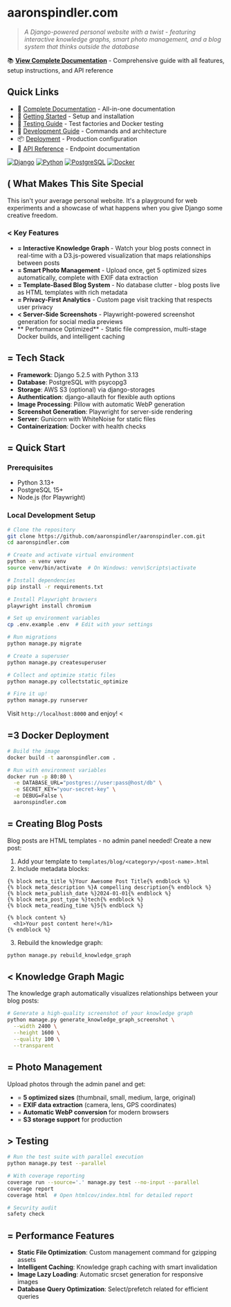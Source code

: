 # aaronspindler.com

> *A Django-powered personal website with a twist - featuring interactive knowledge graphs, smart photo management, and a blog system that thinks outside the database*

📚 **[View Complete Documentation](./DOCUMENTATION.md)** - Comprehensive guide with all features, setup instructions, and API reference

## Quick Links

- 📖 [Complete Documentation](./DOCUMENTATION.md) - All-in-one documentation
- 🚀 [Getting Started](./DOCUMENTATION.md#getting-started) - Setup and installation
- 🧪 [Testing Guide](./DOCUMENTATION.md#testing) - Test factories and Docker testing
- 🔧 [Development Guide](./DOCUMENTATION.md#development-guide) - Commands and architecture
- 📦 [Deployment](./DOCUMENTATION.md#deployment) - Production configuration
- 📡 [API Reference](./DOCUMENTATION.md#api-reference) - Endpoint documentation

[![Django](https://img.shields.io/badge/Django-5.2.5-green?style=for-the-badge&logo=django)](https://www.djangoproject.com/)
[![Python](https://img.shields.io/badge/Python-3.13-blue?style=for-the-badge&logo=python)](https://www.python.org/)
[![PostgreSQL](https://img.shields.io/badge/PostgreSQL-15-blue?style=for-the-badge&logo=postgresql)](https://www.postgresql.org/)
[![Docker](https://img.shields.io/badge/Docker-Ready-blue?style=for-the-badge&logo=docker)](https://www.docker.com/)

## ( What Makes This Site Special

This isn't your average personal website. It's a playground for web experiments and a showcase of what happens when you give Django some creative freedom.

### < Key Features

- **= Interactive Knowledge Graph** - Watch your blog posts connect in real-time with a D3.js-powered visualization that maps relationships between posts
- **= Smart Photo Management** - Upload once, get 5 optimized sizes automatically, complete with EXIF data extraction
- **= Template-Based Blog System** - No database clutter - blog posts live as HTML templates with rich metadata
- **= Privacy-First Analytics** - Custom page visit tracking that respects user privacy
- **< Server-Side Screenshots** - Playwright-powered screenshot generation for social media previews
- ** Performance Optimized** - Static file compression, multi-stage Docker builds, and intelligent caching

## = Tech Stack

- **Framework**: Django 5.2.5 with Python 3.13
- **Database**: PostgreSQL with psycopg3
- **Storage**: AWS S3 (optional) via django-storages
- **Authentication**: django-allauth for flexible auth options
- **Image Processing**: Pillow with automatic WebP generation
- **Screenshot Generation**: Playwright for server-side rendering
- **Server**: Gunicorn with WhiteNoise for static files
- **Containerization**: Docker with health checks

## = Quick Start

### Prerequisites

- Python 3.13+
- PostgreSQL 15+
- Node.js (for Playwright)

### Local Development Setup

```bash
# Clone the repository
git clone https://github.com/aaronspindler/aaronspindler.com.git
cd aaronspindler.com

# Create and activate virtual environment
python -m venv venv
source venv/bin/activate  # On Windows: venv\Scripts\activate

# Install dependencies
pip install -r requirements.txt

# Install Playwright browsers
playwright install chromium

# Set up environment variables
cp .env.example .env  # Edit with your settings

# Run migrations
python manage.py migrate

# Create a superuser
python manage.py createsuperuser

# Collect and optimize static files
python manage.py collectstatic_optimize

# Fire it up!
python manage.py runserver
```

Visit `http://localhost:8000` and enjoy! <

## =3 Docker Deployment

```bash
# Build the image
docker build -t aaronspindler.com .

# Run with environment variables
docker run -p 80:80 \
  -e DATABASE_URL="postgres://user:pass@host/db" \
  -e SECRET_KEY="your-secret-key" \
  -e DEBUG=False \
  aaronspindler.com
```

## = Creating Blog Posts

Blog posts are HTML templates - no admin panel needed! Create a new post:

1. Add your template to `templates/blog/<category>/<post-name>.html`
2. Include metadata blocks:

```django
{% block meta_title %}Your Awesome Post Title{% endblock %}
{% block meta_description %}A compelling description{% endblock %}
{% block meta_publish_date %}2024-01-01{% endblock %}
{% block meta_post_type %}tech{% endblock %}
{% block meta_reading_time %}5{% endblock %}

{% block content %}
  <h1>Your post content here!</h1>
{% endblock %}
```

3. Rebuild the knowledge graph:
```bash
python manage.py rebuild_knowledge_graph
```

## < Knowledge Graph Magic

The knowledge graph automatically visualizes relationships between your blog posts:

```bash
# Generate a high-quality screenshot of your knowledge graph
python manage.py generate_knowledge_graph_screenshot \
  --width 2400 \
  --height 1600 \
  --quality 100 \
  --transparent
```

## = Photo Management

Upload photos through the admin panel and get:
- = **5 optimized sizes** (thumbnail, small, medium, large, original)
- = **EXIF data extraction** (camera, lens, GPS coordinates)
- = **Automatic WebP conversion** for modern browsers
- = **S3 storage support** for production

## > Testing

```bash
# Run the test suite with parallel execution
python manage.py test --parallel

# With coverage reporting
coverage run --source='.' manage.py test --no-input --parallel
coverage report
coverage html  # Open htmlcov/index.html for detailed report

# Security audit
safety check
```

## = Performance Features

- **Static File Optimization**: Custom management command for gzipping assets
- **Intelligent Caching**: Knowledge graph caching with smart invalidation
- **Image Lazy Loading**: Automatic srcset generation for responsive images
- **Database Query Optimization**: Select/prefetch related for efficient queries
